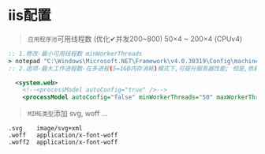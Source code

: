 # iis配置

> `应用程序池`可用线程数 (优化✔并发200~800) 50×4 ~ 200×4 (CPUv4)
```cmd
:: 1.修改-最小可用线程数 minWorkerThreads
> notepad "C:\Windows\Microsoft.NET\Framework\v4.0.30319\Config\machine.config"
:: 2.选项-最大工作进程数-在多进程(5=1GB内存消耗)模式下,可提升服务器性能; 但是,依赖进程的Session和Cache等对象不再适用
```
~~~xml
  <system.web>
    <!--<processModel autoConfig="true" />-->
    <processModel autoConfig="false" minWorkerThreads="50" maxWorkerThreads="200" />
~~~

> `MIME类型`添加 svg, woff ...
```
.svg    image/svg+xml
.woff   application/x-font-woff
.woff2  application/x-font-woff
```

